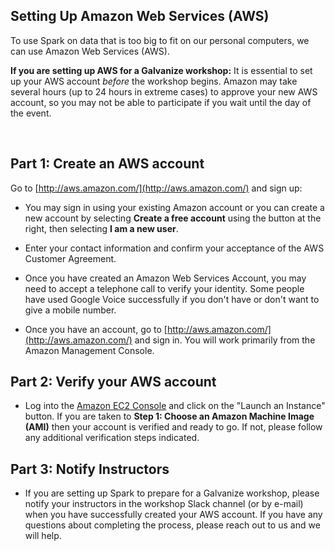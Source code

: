 ## Setting Up Amazon Web Services (AWS)

To use Spark on data that is too big to fit on our personal computers, we can use Amazon Web Services (AWS).

**If you are setting up AWS for a Galvanize workshop:**
It is essential to set up your AWS account *before* the workshop begins. Amazon may take several hours (up to 24 hours in extreme cases) to approve your new AWS account, so you may not be able to participate if you wait until the day of the event.

<br>

## Part 1: Create an AWS account

Go to [http://aws.amazon.com/](http://aws.amazon.com/) and sign up: 

- You may sign in using your existing Amazon account or you can create a new account by selecting
  **Create a free account** using the button at the right, then selecting **I am a new user**.
  
- Enter your contact information and confirm your acceptance of the AWS Customer Agreement.

- Once you have created an Amazon Web Services Account, you may need to accept a telephone call to verify your identity. Some people have used Google Voice successfully if you don't have or don't want to give a mobile number.
  
- Once you have an account, go to [http://aws.amazon.com/](http://aws.amazon.com/) and sign in. You will work primarily from the Amazon Management Console.

## Part 2: Verify your AWS account

- Log into the [Amazon EC2 Console](https://console.aws.amazon.com/ec2) and click on the "Launch an Instance" button. If you are taken to **Step 1: Choose an Amazon Machine Image (AMI)** then your account is verified and ready to go. If not, please follow any additional verification steps indicated.

## Part 3: Notify Instructors

- If you are setting up Spark to prepare for a Galvanize workshop, please notify your instructors in the workshop Slack channel (or by e-mail) when you have successfully created your AWS account. If you have any questions about completing the process, please reach out to us and we will help.
